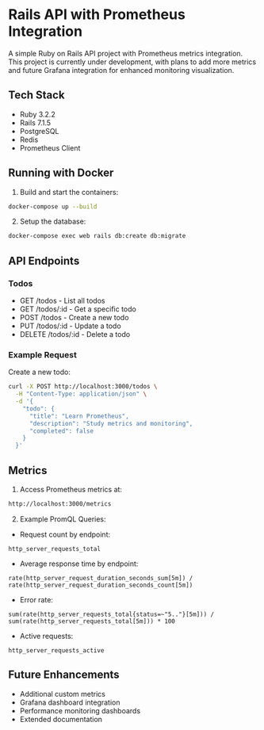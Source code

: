 # Rails API with Prometheus Integration

A simple Ruby on Rails API project with Prometheus metrics integration. This project is currently under development, with plans to add more metrics and future Grafana integration for enhanced monitoring visualization.

## Tech Stack

- Ruby 3.2.2
- Rails 7.1.5
- PostgreSQL
- Redis
- Prometheus Client

## Running with Docker

1. Build and start the containers:

```bash
docker-compose up --build
```

2. Setup the database:

```bash
docker-compose exec web rails db:create db:migrate
```

## API Endpoints

### Todos

- GET /todos - List all todos
- GET /todos/:id - Get a specific todo
- POST /todos - Create a new todo
- PUT /todos/:id - Update a todo
- DELETE /todos/:id - Delete a todo

### Example Request

Create a new todo:

```bash
curl -X POST http://localhost:3000/todos \
  -H "Content-Type: application/json" \
  -d '{
    "todo": {
      "title": "Learn Prometheus",
      "description": "Study metrics and monitoring",
      "completed": false
    }
  }'
```

## Metrics

1. Access Prometheus metrics at:

```bash
http://localhost:3000/metrics
```

2. Example PromQL Queries:

- Request count by endpoint:

```plaintext
http_server_requests_total
```

- Average response time by endpoint:

```plaintext
rate(http_server_request_duration_seconds_sum[5m]) / rate(http_server_request_duration_seconds_count[5m])
```

- Error rate:

```plaintext
sum(rate(http_server_requests_total{status=~"5.."}[5m])) / sum(rate(http_server_requests_total[5m])) * 100
```

- Active requests:

```plaintext
http_server_requests_active
```

## Future Enhancements

- Additional custom metrics
- Grafana dashboard integration
- Performance monitoring dashboards
- Extended documentation
